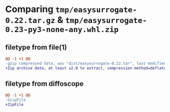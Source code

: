# Comparing `tmp/easysurrogate-0.22.tar.gz` & `tmp/easysurrogate-0.23-py3-none-any.whl.zip`

## filetype from file(1)

```diff
@@ -1 +1 @@
-gzip compressed data, was "dist/easysurrogate-0.22.tar", last modified: Thu Feb  9 13:57:38 2023, max compression
+Zip archive data, at least v2.0 to extract, compression method=deflate
```

## filetype from diffoscope

```diff
@@ -1 +1 @@
-GzipFile
+ZipFile
```

